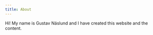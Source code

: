 ```yaml
---
title: About
---
```


Hi! My name is Gustav Näslund and I have created this website and the content.

